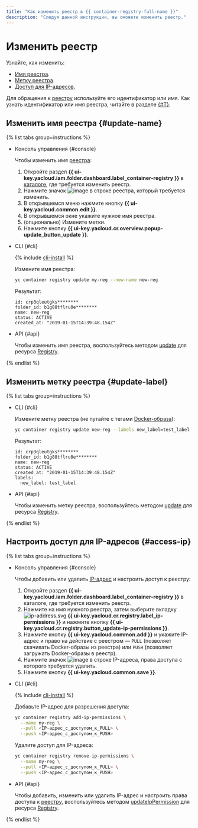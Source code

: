 ```yaml
---
title: "Как изменить реестр в {{ container-registry-full-name }}"
description: "Следуя данной инструкции, вы сможете изменить реестр." 
---
```


# Изменить реестр

Узнайте, как изменить:
* [Имя реестра](#update-name).
* [Метку реестра](#update-label).
* [Доступ для IP-адресов](#access-ip).

Для обращения к [реестру](../../concepts/registry.md) используйте его идентификатор или имя. Как узнать идентификатор или имя реестра, читайте в разделе [{#T}](registry-list.md).

## Изменить имя реестра {#update-name}

{% list tabs group=instructions %}

- Консоль управления {#console}

  Чтобы изменить имя [реестра](../../concepts/registry.md):
  1. Откройте раздел **{{ ui-key.yacloud.iam.folder.dashboard.label_container-registry }}** в [каталоге](../../../resource-manager/concepts/resources-hierarchy.md#folder), где требуется изменить реестр.
  1. Нажмите значок ![image](../../../_assets/console-icons/ellipsis-vertical.svg) в строке реестра, который требуется изменить.
  1. В открывшемся меню нажмите кнопку **{{ ui-key.yacloud.common.edit }}**.
  1. В открывшемся окне укажите нужное имя реестра.
  1. (опционально) Измените метки.
  1. Нажмите кнопку **{{ ui-key.yacloud.cr.overview.popup-update_button_update }}**.

- CLI {#cli}

  {% include [cli-install](../../../_includes/cli-install.md) %}

  Измените имя реестра:

  ```bash
  yc container registry update my-reg --new-name new-reg
  ```

  Результат:

  ```text
  id: crp3qleutgks********
  folder_id: b1g88tflru0e********
  name: new-reg
  status: ACTIVE
  created_at: "2019-01-15T14:39:48.154Z"
  ```

- API {#api}

  Чтобы изменить имя реестра, воспользуйтесь методом [update](../../api-ref/Registry/update.md) для ресурса [Registry](../../api-ref/Registry/).

{% endlist %}

## Изменить метку реестра {#update-label}

{% list tabs group=instructions %}

- CLI {#cli}

  Измените метку реестра (не путайте с тегами [Docker-образа](../../concepts/docker-image.md)):

  ```bash
  yc container registry update new-reg --labels new_label=test_label
  ```

  Результат:

  ```text
  id: crp3qleutgks********
  folder_id: b1g88tflru0e********
  name: new-reg
  status: ACTIVE
  created_at: "2019-01-15T14:39:48.154Z"
  labels:
    new_label: test_label
  ```

- API {#api}

  Чтобы изменить метку реестра, воспользуйтесь методом [update](../../api-ref/Registry/update.md) для ресурса [Registry](../../api-ref/Registry/).

{% endlist %}

## Настроить доступ для IP-адресов {#access-ip}

{% list tabs group=instructions %}

- Консоль управления {#console}

  Чтобы добавить или удалить [IP-адрес](../../../vpc/concepts/address.md) и настроить доступ к реестру:
  1. Откройте раздел **{{ ui-key.yacloud.iam.folder.dashboard.label_container-registry }}** в каталоге, где требуется изменить реестр.
  1. Нажмите на имя нужного реестра, затем выберите вкладку ![ip-address.svg](../../../_assets/console-icons/shield.svg) **{{ ui-key.yacloud.cr.registry.label_ip-permissions }}** и нажмите кнопку **{{ ui-key.yacloud.cr.registry.button_update-ip-permissions }}**.
  1. Нажмите кнопку **{{ ui-key.yacloud.common.add }}** и укажите IP-адрес и право на действие с реестром — `PULL` (позволяет скачивать Docker-образы из реестра) или `PUSH` (позволяет загружать Docker-образы в реестр).
  1. Нажмите значок ![image](../../../_assets/console-icons/xmark.svg) в строке IP-адреса, права доступа с которого требуется удалить.
  1. Нажмите кнопку **{{ ui-key.yacloud.common.save }}**.

- CLI {#cli}

  {% include [cli-install](../../../_includes/cli-install.md) %}

  Добавьте IP-адрес для разрешения доступа:

  ```bash
  yc container registry add-ip-permissions \
    --name my-reg \
    --pull <IP-адрес_с_доступом_к_PULL> \
    --push <IP-адрес_с_доступом_к_PUSH>
  ```

  Удалите доступ для IP-адреса:

  ```bash
  yc container registry remove-ip-permissions \
    --name my-reg \
    --pull <IP-адрес_с_доступом_к_PULL> \
    --push <IP-адрес_с_доступом_к_PUSH>
  ```

- API {#api}

  Чтобы добавить, изменить или удалить IP-адрес и настроить права доступа к [реестру](../../concepts/registry.md), воспользуйтесь методом [updateIpPermission](../../api-ref/Registry/updateIpPermission.md) для ресурса [Registry](../../api-ref/Registry/).

{% endlist %}